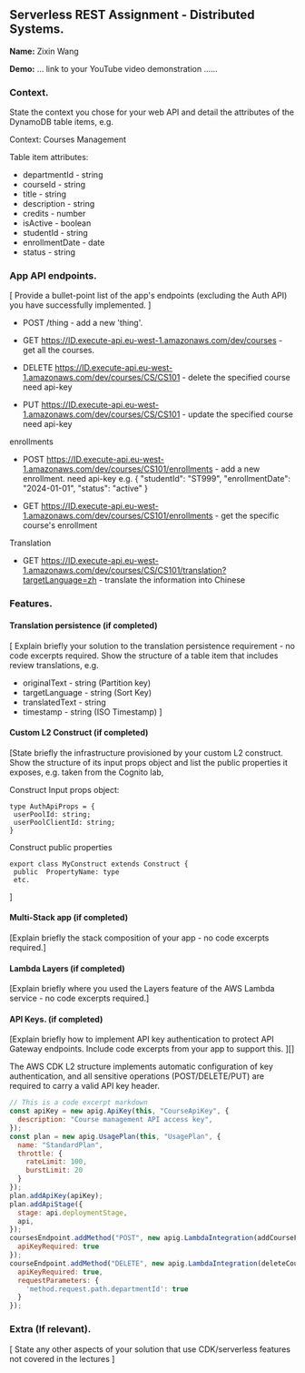 ## Serverless REST Assignment - Distributed Systems.

__Name:__ Zixin Wang

__Demo:__ ... link to your YouTube video demonstration ......

### Context.

State the context you chose for your web API and detail the attributes of the DynamoDB table items, e.g.

Context: Courses Management

Table item attributes:
+ departmentId - string  
+ courseId - string  
+ title - string
+ description - string
+ credits - number
+ isActive - boolean
+ studentId - string
+ enrollmentDate - date
+ status - string


### App API endpoints.

[ Provide a bullet-point list of the app's endpoints (excluding the Auth API) you have successfully implemented. ]
+ POST /thing - add a new 'thing'.
+ GET https://ID.execute-api.eu-west-1.amazonaws.com/dev/courses - get all the courses.
+ DELETE https://ID.execute-api.eu-west-1.amazonaws.com/dev/courses/CS/CS101 - delete the specified course
need api-key

+ PUT https://ID.execute-api.eu-west-1.amazonaws.com/dev/courses/CS/CS101 - update the specified course
need api-key

enrollments
+ POST https://ID.execute-api.eu-west-1.amazonaws.com/dev/courses/CS101/enrollments - add a new enrollment.
need api-key
e.g.
{
  "studentId": "ST999",
  "enrollmentDate": "2024-01-01",
  "status": "active"
}

+ GET https://ID.execute-api.eu-west-1.amazonaws.com/dev/courses/CS101/enrollments - get the specific course's enrollment

Translation
+ GET https://ID.execute-api.eu-west-1.amazonaws.com/dev/courses/CS/CS101/translation?targetLanguage=zh - translate the information into Chinese

### Features.

#### Translation persistence (if completed)

[ Explain briefly your solution to the translation persistence requirement - no code excerpts required. Show the structure of a table item that includes review translations, e.g.

+ originalText - string  (Partition key)
+ targetLanguage - string  (Sort Key)
+ translatedText - string
+ timestamp - string (ISO Timestamp)
]

#### Custom L2 Construct (if completed)

[State briefly the infrastructure provisioned by your custom L2 construct. Show the structure of its input props object and list the public properties it exposes, e.g. taken from the Cognito lab,

Construct Input props object:
~~~
type AuthApiProps = {
 userPoolId: string;
 userPoolClientId: string;
}
~~~
Construct public properties
~~~
export class MyConstruct extends Construct {
 public  PropertyName: type
 etc.
~~~
 ]

#### Multi-Stack app (if completed)

[Explain briefly the stack composition of your app - no code excerpts required.]

#### Lambda Layers (if completed)

[Explain briefly where you used the Layers feature of the AWS Lambda service - no code excerpts required.]


#### API Keys. (if completed)

[Explain briefly how to implement API key authentication to protect API Gateway endpoints. Include code excerpts from your app to support this. ][]

The AWS CDK L2 structure implements automatic configuration of key authentication, and all sensitive operations (POST/DELETE/PUT) are required to carry a valid API key header.
~~~js
// This is a code excerpt markdown 
const apiKey = new apig.ApiKey(this, "CourseApiKey", {
  description: "Course management API access key",
});
const plan = new apig.UsagePlan(this, "UsagePlan", {
  name: "StandardPlan",
  throttle: {
    rateLimit: 100,
    burstLimit: 20
  }
});
plan.addApiKey(apiKey);
plan.addApiStage({
  stage: api.deploymentStage,
  api,
});
coursesEndpoint.addMethod("POST", new apig.LambdaIntegration(addCourseFn), {
  apiKeyRequired: true 
});
courseEndpoint.addMethod("DELETE", new apig.LambdaIntegration(deleteCourseFn), {
  apiKeyRequired: true, 
  requestParameters: {
    'method.request.path.departmentId': true
  }
});
~~~

###  Extra (If relevant).

[ State any other aspects of your solution that use CDK/serverless features not covered in the lectures ]